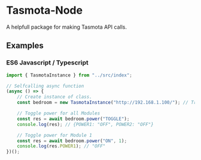 # Tasmota-Node
A helpfull package for making Tasmota API calls.

## Examples


### ES6 Javascript / Typescript
```typescript
import { TasmotaInstance } from "../src/index";

// Selfcalling async function
(async () => {
    // Create instance of class.
    const bedroom = new TasmotaInstance("http://192.168.1.100/"); // Trailing slash is required.

    // Toggle power for all Modules
    const res = await bedroom.power("TOGGLE");
    console.log(res); // {POWER1: "OFF", POWER2: "OFF"}

    // Toggle power for Module 1
    const res = await bedroom.power("ON", 1);
    console.log(res.POWER1); // "OFF"
})();
```